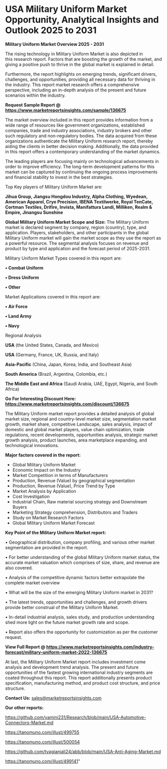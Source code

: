 # USA Military Uniform Market Opportunity, Analytical Insights and Outlook 2025 to 2031

<Strong> Military Uniform Market Overview 2025 - 2031</strong>

The rising technology in Military Uniform Market is also depicted in this research report. Factors that are boosting the growth of the market, and giving a positive push to thrive in the global market is explained in detail.

Furthermore, the report highlights on emerging trends, significant drivers, challenges, and opportunities, providing all necessary data for thriving in the industry. This report market research offers a comprehensive perspective, including an in-depth analysis of the present and future scenarios within the industry.

<strong>Request Sample Report @ <a href=https://www.marketreportsinsights.com/sample/136675>https://www.marketreportsinsights.com/sample/136675</a></strong>

The market overview included in this report provides information from a wide range of resources like government organizations, established companies, trade and industry associations, industry brokers and other such regulatory and non-regulatory bodies. The data acquired from these organizations authenticate the Military Uniform research report, thereby aiding the clients in better decision making. Additionally, the data provided in this report offers a contemporary understanding of the market dynamics.

The leading players are focusing mainly on technological advancements in order to improve efficiency. The long-term development patterns for this market can be captured by continuing the ongoing process improvements and financial stability to invest in the best strategies.

Top Key players of Military Uniform Market are:

<strong>Jihua Group, Jiangsu Hongdou Industry, Alpha Clothing, Wyedean, American Apparel, Crye Precision, IBENA Textilwerke, Royal TenCate, Cortman Textiles, Drifire, Invista, Manifattura Landi, Milliken, Realm & Empire, Jinangsu Sunshine</strong>

<strong><b>Global Military Uniform Market Scope and Size:</b></strong>
The Military Uniform market is declared segment by company, region (country), type, and application. Players, stakeholders, and other participants in the global Military Uniform market will gain the market scope as they use the report as a powerful resource. The segmental analysis focuses on revenue and product by type and application and the forecast period of 2025-2031.

Military Uniform Market Types covered in this report are:

<strong>• Combat Uniform

• Dress Uniform

• Other</strong>

Market Applications covered in this report are:

<strong>• Air Force

• Land Army

• Navy</strong> 

Regional Analysis

<strong>USA</strong> (the United States, Canada, and Mexico)

<strong>USA</strong> (Germany, France, UK, Russia, and Italy)

<strong>Asia-Pacific</strong> (China, Japan, Korea, India, and Southeast Asia)

<strong>South America</strong> (Brazil, Argentina, Colombia, etc.)

<strong>The Middle East and Africa</strong> (Saudi Arabia, UAE, Egypt, Nigeria, and South Africa)

<strong>Go For Interesting Discount Here: <a href=https://www.marketreportsinsights.com/discount/136675>https://www.marketreportsinsights.com/discount/136675</a></strong>

The Military Uniform market report provides a detailed analysis of global market size, regional and country-level market size, segmentation market growth, market share, competitive Landscape, sales analysis, impact of domestic and global market players, value chain optimization, trade regulations, recent developments, opportunities analysis, strategic market growth analysis, product launches, area marketplace expanding, and technological innovations.

<strong><b>Major factors covered in the report:</b></strong>
<ul>
  <li>Global Military Uniform Market </li>
  <li>Economic Impact on the Industry</li>
  <li>Market Competition in terms of Manufacturers</li>
  <li>Production, Revenue (Value) by geographical segmentation</li>
  <li>Production, Revenue (Value), Price Trend by Type</li>
  <li>Market Analysis by Application</li>
  <li>Cost Investigation</li>
  <li>Industrial Chain, Raw material sourcing strategy and Downstream Buyers</li>
  <li>Marketing Strategy comprehension, Distributors and Traders</li>
  <li>Study on Market Research Factors</li>
  <li>Global Military Uniform Market Forecast</li>
</ul>

<strong><b>Key Point of the Military Uniform Market report:</b></strong>

• Geographical distribution, company profiling, and various other market segmentation are provided in the report.

• For better understanding of the global Military Uniform market status, the accurate market valuation which comprises of size, share, and revenue are also covered.

• Analysis of the competitive dynamic factors better extrapolate the complete market overview

• What will be the size of the emerging Military Uniform market in 2031?

• The latest trends, opportunities and challenges, and growth drivers provide better construal of the Military Uniform Market.

• In-detail industrial analysis, sales study, and production understanding shed more light on the future market growth rate and scope.

• Report also offers the opportunity for customization as per the customer request.

<strong><b>View Full Report @ <a href=https://www.marketreportsinsights.com/industry-forecast/military-uniform-market-2022-136675>https://www.marketreportsinsights.com/industry-forecast/military-uniform-market-2022-136675</a></b></strong>


At last, the Military Uniform Market report includes investment come analysis and development trend analysis. The present and future opportunities of the fastest growing international industry segments are coated throughout this report. This report additionally presents product specification, manufacturing method, and product cost structure, and price structure.

<strong>Contact Us:</strong>
sales@marketreportsinsights.com

<strong>Our other reports:</strong>

<a href=https://github.com/yamini231/Research/blob/main/USA-Automotive-Connectors-Market.md>https://github.com/yamini231/Research/blob/main/USA-Automotive-Connectors-Market.md</a>

<a href=https://tanomuno.com/illust/499755>https://tanomuno.com/illust/499755</a>

<a href=https://tanomuno.com/illust/500054>https://tanomuno.com/illust/500054</a>

<a href=https://github.com/tyagianjali24/abb/blob/main/USA-Anti-Aging-Market.md>https://github.com/tyagianjali24/abb/blob/main/USA-Anti-Aging-Market.md</a>

<a href=https://tanomuno.com/illust/499141>https://tanomuno.com/illust/499141</a>"

